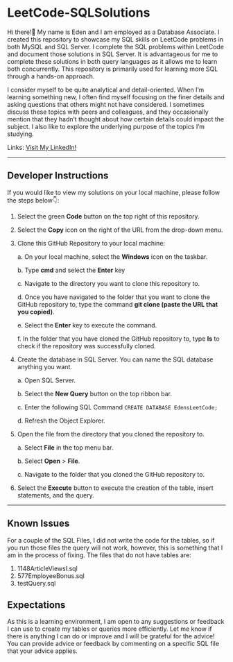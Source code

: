 # LeetCode-SQLSolutions


Hi there!👋 My name is Eden and I am employed as a Database Associate. I created this repository to showcase my SQL skills on LeetCode problems in both MySQL and SQL Server. I complete the SQL problems within LeetCode and document those solutions in SQL Server. It is advantageous for me to complete these solutions in both query languages as it allows me to learn both concurrently. This repository is primarily used for learning more SQL through a hands-on approach. 

I consider myself to be quite analytical and detail-oriented. When I’m learning something new, I often find myself focusing on the finer details and asking questions that others might not have considered. I sometimes discuss these topics with peers and colleagues, and they occasionally mention that they hadn’t thought about how certain details could impact the subject. I also like to explore the underlying purpose of the topics I’m studying.

Links: [Visit My LinkedIn!](https://www.linkedin.com/in/eden-boychyn/ "Eden Boychyn LinkedIn")

---


## Developer Instructions


If you would like to view my solutions on your local machine, please follow the steps below👇: 
1. Select the green **Code** button on the top right of this repository.
2. Select the **Copy** icon on the right of the URL from the drop-down menu.
3. Clone this GitHub Repository to your local machine:
   
   a. On your local machine, select the **Windows** icon on the taskbar.
   
   b. Type **cmd** and select the **Enter** key
   
   c. Navigate to the directory you want to clone this repository to.
   
   d. Once you have navigated to the folder that you want to clone the GitHub repository to, type the command 
    **git clone (paste the URL that you copied)**.
   
   e. Select the **Enter** key to execute the command.
   
   f. In the folder that you have cloned the GitHub repository to, type **ls** to check if the repository was
     successfully cloned.

   
5. Create the database in SQL Server. You can name the SQL database anything you want.
   
   a. Open SQL Server.
   
   b. Select the **New Query** button on the top ribbon bar.
   
   c. Enter the following SQL Command ```
                                      CREATE DATABASE EdensLeetCode;
                                       ```
   
   d. Refresh the Object Explorer.

   
7. Open the file from the directory that you cloned the repository to.

   a. Select **File** in the top menu bar.
   
   b. Select **Open** > **File**.
   
   c. Navigate to the folder that you cloned the GitHub repository to.
   
8. Select the **Execute** button to execute the creation of the table, insert statements, and the query.


---


## Known Issues
For a couple of the SQL Files, I did not write the code for the tables, so if you run those files the query will not work, however, this is something that I am in the process of fixing. The files that do not have tables are: 
1. 1148ArticleViewsI.sql
2. 577EmployeeBonus.sql
3. testQuery.sql 


## Expectations


As this is a learning environment, I am open to any suggestions or feedback I can use to create my tables or queries more efficiently. Let me know if there is anything I can do or improve and I will be grateful for the advice! You can provide advice or feedback by commenting on a specific SQL file that your advice applies.  
   
      
      

